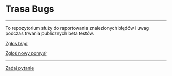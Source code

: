 # Trasa Bugs
---

To repozytorium służy do raportowania znalezionych błędów i uwag podczas trwania publicznych beta testów.


[Zgłoś błąd](https://github.com/trasa-app/bugs/issues/new?labels=bug&template=zg-oszenie-b--du.md&title=)

[Zgłoś nowy pomysł](https://github.com/trasa-app/bugs/issues/new?labels=enhancement)

---

[Zadaj pytanie](https://github.com/trasa-app/bugs/issues/new?labels=question)
